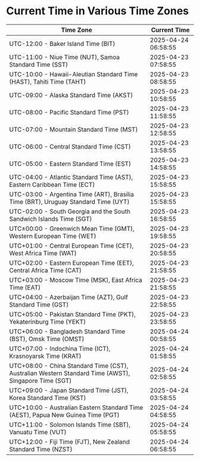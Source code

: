 # Current Time in Various Time Zones

| Time Zone | Current Time |
|-----------|--------------|
| UTC-12:00 - Baker Island Time (BIT) | 2025-04-24 06:58:55 |
| UTC-11:00 - Niue Time (NUT), Samoa Standard Time (SST) | 2025-04-23 07:58:55 |
| UTC-10:00 - Hawaii-Aleutian Standard Time (HAST), Tahiti Time (TAHT) | 2025-04-23 08:58:55 |
| UTC-09:00 - Alaska Standard Time (AKST) | 2025-04-23 10:58:55 |
| UTC-08:00 - Pacific Standard Time (PST) | 2025-04-23 11:58:55 |
| UTC-07:00 - Mountain Standard Time (MST) | 2025-04-23 12:58:55 |
| UTC-06:00 - Central Standard Time (CST) | 2025-04-23 13:58:55 |
| UTC-05:00 - Eastern Standard Time (EST) | 2025-04-23 14:58:55 |
| UTC-04:00 - Atlantic Standard Time (AST), Eastern Caribbean Time (ECT) | 2025-04-23 15:58:55 |
| UTC-03:00 - Argentina Time (ART), Brasília Time (BRT), Uruguay Standard Time (UYT) | 2025-04-23 15:58:55 |
| UTC-02:00 - South Georgia and the South Sandwich Islands Time (SGT) | 2025-04-23 16:58:55 |
| UTC±00:00 - Greenwich Mean Time (GMT), Western European Time (WET) | 2025-04-23 19:58:55 |
| UTC+01:00 - Central European Time (CET), West Africa Time (WAT) | 2025-04-23 20:58:55 |
| UTC+02:00 - Eastern European Time (EET), Central Africa Time (CAT) | 2025-04-23 21:58:55 |
| UTC+03:00 - Moscow Time (MSK), East Africa Time (EAT) | 2025-04-23 21:58:55 |
| UTC+04:00 - Azerbaijan Time (AZT), Gulf Standard Time (GST) | 2025-04-23 22:58:55 |
| UTC+05:00 - Pakistan Standard Time (PKT), Yekaterinburg Time (YEKT) | 2025-04-23 23:58:55 |
| UTC+06:00 - Bangladesh Standard Time (BST), Omsk Time (OMST) | 2025-04-24 00:58:55 |
| UTC+07:00 - Indochina Time (ICT), Krasnoyarsk Time (KRAT) | 2025-04-24 01:58:55 |
| UTC+08:00 - China Standard Time (CST), Australian Western Standard Time (AWST), Singapore Time (SGT) | 2025-04-24 02:58:55 |
| UTC+09:00 - Japan Standard Time (JST), Korea Standard Time (KST) | 2025-04-24 03:58:55 |
| UTC+10:00 - Australian Eastern Standard Time (AEST), Papua New Guinea Time (PGT) | 2025-04-24 04:58:55 |
| UTC+11:00 - Solomon Islands Time (SBT), Vanuatu Time (VUT) | 2025-04-24 05:58:55 |
| UTC+12:00 - Fiji Time (FJT), New Zealand Standard Time (NZST) | 2025-04-24 06:58:55 |
